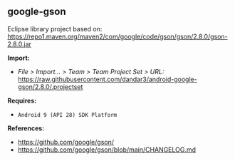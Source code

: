 ## google-gson

Eclipse library project based on:<br/>
https://repo1.maven.org/maven2/com/google/code/gson/gson/2.8.0/gson-2.8.0.jar

**Import:**
- _File > Import... > Team > Team Project Set > URL:_<br/>
  https://raw.githubusercontent.com/dandar3/android-google-gson/2.8.0/.projectset

**Requires:**
- `Android 9 (API 28) SDK Platform`

**References:**
- https://github.com/google/gson/
- https://github.com/google/gson/blob/main/CHANGELOG.md